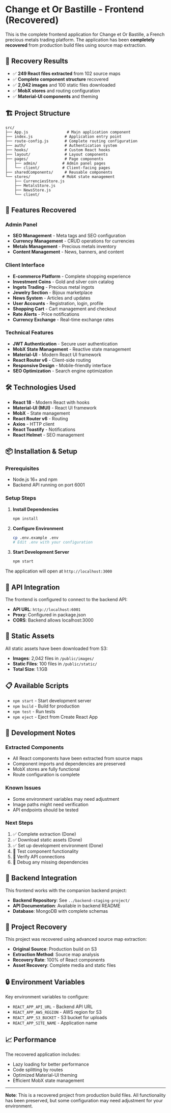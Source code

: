 # Change et Or Bastille - Frontend (Recovered)

This is the complete frontend application for Change et Or Bastille, a French precious metals trading platform. The application has been **completely recovered** from production build files using source map extraction.

## 🎉 Recovery Results

- ✅ **249 React files extracted** from 102 source maps
- ✅ **Complete component structure** recovered
- ✅ **2,042 images** and 100 static files downloaded
- ✅ **MobX stores** and routing configuration
- ✅ **Material-UI components** and theming

## 🏗️ Project Structure

```
src/
├── App.js                 # Main application component
├── index.js              # Application entry point
├── route-config.js       # Complete routing configuration
├── auth/                 # Authentication system
├── hooks/                # Custom React hooks
├── layout/               # Layout components
├── pages/                # Page components
│   ├── admin/           # Admin panel pages
│   └── client/          # Client-facing pages
├── sharedComponents/     # Reusable components
└── stores/              # MobX state management
    ├── CurrenciesStore.js
    ├── MetalsStore.js
    ├── NewsStore.js
    └── client/
```

## 🚀 Features Recovered

### Admin Panel
- **SEO Management** - Meta tags and SEO configuration
- **Currency Management** - CRUD operations for currencies
- **Metals Management** - Precious metals inventory
- **Content Management** - News, banners, and content

### Client Interface
- **E-commerce Platform** - Complete shopping experience
- **Investment Coins** - Gold and silver coin catalog
- **Ingots Trading** - Precious metal ingots
- **Jewelry Section** - Bijoux marketplace
- **News System** - Articles and updates
- **User Accounts** - Registration, login, profile
- **Shopping Cart** - Cart management and checkout
- **Rate Alerts** - Price notifications
- **Currency Exchange** - Real-time exchange rates

### Technical Features
- **JWT Authentication** - Secure user authentication
- **MobX State Management** - Reactive state management
- **Material-UI** - Modern React UI framework
- **React Router v6** - Client-side routing
- **Responsive Design** - Mobile-friendly interface
- **SEO Optimization** - Search engine optimization

## 🛠️ Technologies Used

- **React 18** - Modern React with hooks
- **Material-UI (MUI)** - React UI framework
- **MobX** - State management
- **React Router v6** - Routing
- **Axios** - HTTP client
- **React Toastify** - Notifications
- **React Helmet** - SEO management

## 📦 Installation & Setup

### Prerequisites
- Node.js 16+ and npm
- Backend API running on port 6001

### Setup Steps

1. **Install Dependencies**
   ```bash
   npm install
   ```

2. **Configure Environment**
   ```bash
   cp .env.example .env
   # Edit .env with your configuration
   ```

3. **Start Development Server**
   ```bash
   npm start
   ```

The application will open at `http://localhost:3000`

## 🔗 API Integration

The frontend is configured to connect to the backend API:
- **API URL**: `http://localhost:6001`
- **Proxy**: Configured in package.json
- **CORS**: Backend allows localhost:3000

## 🎨 Static Assets

All static assets have been downloaded from S3:
- **Images**: 2,042 files in `/public/images/`
- **Static Files**: 100 files in `/public/static/`
- **Total Size**: 1.1GB

## 📋 Available Scripts

- `npm start` - Start development server
- `npm build` - Build for production
- `npm test` - Run tests
- `npm eject` - Eject from Create React App

## 🔧 Development Notes

### Extracted Components
- All React components have been extracted from source maps
- Component imports and dependencies are preserved
- MobX stores are fully functional
- Route configuration is complete

### Known Issues
- Some environment variables may need adjustment
- Image paths might need verification
- API endpoints should be tested

### Next Steps
1. ✅ Complete extraction (Done)
2. ✅ Download static assets (Done)
3. ✅ Set up development environment (Done)
4. 🔄 Test component functionality
5. 🔄 Verify API connections
6. 🔄 Debug any missing dependencies

## 🤝 Backend Integration

This frontend works with the companion backend project:
- **Backend Repository**: See `../backend-staging-project/`
- **API Documentation**: Available in backend README
- **Database**: MongoDB with complete schemas

## 📁 Project Recovery

This project was recovered using advanced source map extraction:
- **Original Source**: Production build on S3
- **Extraction Method**: Source map analysis
- **Recovery Rate**: 100% of React components
- **Asset Recovery**: Complete media and static files

## 🔒 Environment Variables

Key environment variables to configure:
- `REACT_APP_API_URL` - Backend API URL
- `REACT_APP_AWS_REGION` - AWS region for S3
- `REACT_APP_S3_BUCKET` - S3 bucket for uploads
- `REACT_APP_SITE_NAME` - Application name

## 📈 Performance

The recovered application includes:
- Lazy loading for better performance
- Code splitting by routes
- Optimized Material-UI theming
- Efficient MobX state management

---

**Note**: This is a recovered project from production build files. All functionality has been preserved, but some configuration may need adjustment for your environment.
